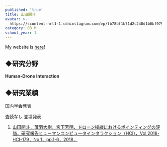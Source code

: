 ```yaml
---
published: 'true'
title: 山田開斗
avatar: >-
  https://scontent-nrt1-1.cdninstagram.com/vp/fb78bf1b71d2c248d1b0bf979376d3a7/5C4E54B9/t51.2885-19/s320x320/40819705_282564735683820_6768026511761997824_n.jpg
category: 03_M
school_year: 1
---
```

My website is [here](kaito.sexy)!

## ◆**研究分野**

**Human-Drone Interaction**

## ◆研究業績

国内学会発表

査読なし 登壇発表

1. [山田開斗，薄羽大樹，宮下芳明．ドローン操縦におけるポインティングの評価，研究報告ヒューマンコンピュータインタラクション（HCI），Vol.2018-HCI-179，No.1，pp.1-6，2018．](https://research.miyashita.com/papers/D198)

##
